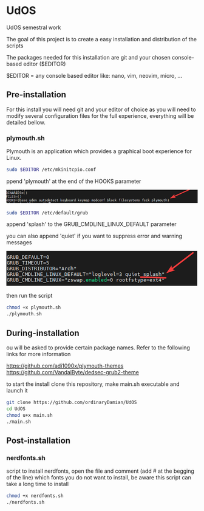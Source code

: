 # UdOS
UdOS semestral work

The goal of this project is to create a easy installation and distribution of the scripts

The packages needed for this installation are git and your chosen console-based editor ($EDITOR)

$EDITOR = any console based editor like: nano, vim, neovim, micro, ...


## Pre-installation
For this install you will need git and your editor of choice as you will need to modify several configuration files for the full experience, everything will be detailed bellow.

### plymouth.sh
Plymouth is an application which provides a graphical boot experience for Linux.

```bash
sudo $EDITOR /etc/mkinitcpio.conf
```

ppend 'plymouth' at the end of the HOOKS parameter

![alt text](screenshots/image-1.png)

```bash
sudo $EDITOR /etc/default/grub
```
append 'splash' to the GRUB_CMDLINE_LINUX_DEFAULT parameter

you can also append 'quiet' if you want to suppress error and warning messages

![alt text](screenshots/image-2.png)

then run the script

```bash
chmod +x plymouth.sh
./plymouth.sh
```

## During-installation
ou will be asked to provide certain package names. Refer to the following links for more information

https://github.com/adi1090x/plymouth-themes \
https://github.com/VandalByte/dedsec-grub2-theme

to start the install clone this repository, make main.sh executable and launch it
```bash
git clone https://github.com/ordinaryDamian/UdOS
cd UdOS
chmod u+x main.sh
./main.sh
```
## Post-installation
### nerdfonts.sh
script to install nerdfonts, open the file and comment (add # at the begging of the line) which fonts you do not want to install, be aware this script can take a long time to install
```bash
chmod +x nerdfonts.sh
./nerdfonts.sh
```